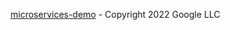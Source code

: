 [microservices-demo](https://github.com/GoogleCloudPlatform/microservices-demo) - Copyright 2022 Google LLC